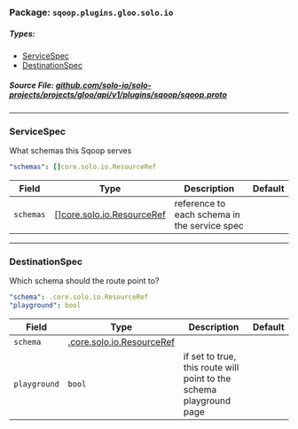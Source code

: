 <!-- Code generated by solo-kit. DO NOT EDIT. -->

### Package: `sqoop.plugins.gloo.solo.io` 
##### Types:


- [ServiceSpec](#ServiceSpec)
- [DestinationSpec](#DestinationSpec)
  



##### Source File: [github.com/solo-io/solo-projects/projects/gloo/api/v1/plugins/sqoop/sqoop.proto](https://github.com/solo-io/solo-projects/blob/master/projects/gloo/api/v1/plugins/sqoop/sqoop.proto)





---
### <a name="ServiceSpec">ServiceSpec</a>

 
What schemas this Sqoop serves

```yaml
"schemas": []core.solo.io.ResourceRef

```

| Field | Type | Description | Default |
| ----- | ---- | ----------- |----------- | 
| `schemas` | [[]core.solo.io.ResourceRef](../../../../../../../solo-kit/api/v1/ref.proto.sk.md#ResourceRef) | reference to each schema in the service spec |  |




---
### <a name="DestinationSpec">DestinationSpec</a>

 
Which schema should the route point to?

```yaml
"schema": .core.solo.io.ResourceRef
"playground": bool

```

| Field | Type | Description | Default |
| ----- | ---- | ----------- |----------- | 
| `schema` | [.core.solo.io.ResourceRef](../../../../../../../solo-kit/api/v1/ref.proto.sk.md#ResourceRef) |  |  |
| `playground` | `bool` | if set to true, this route will point to the schema playground page |  |





<!-- Start of HubSpot Embed Code -->
<script type="text/javascript" id="hs-script-loader" async defer src="//js.hs-scripts.com/5130874.js"></script>
<!-- End of HubSpot Embed Code -->
